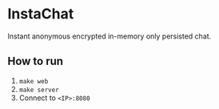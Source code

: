 InstaChat
=========

Instant anonymous encrypted in-memory only persisted chat.

## How to run

1. `make web`
2. `make server`
3. Connect to `<IP>:8080`